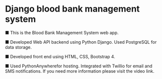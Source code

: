 # Django blood bank management system

■ This is the Blood Bank Management System web app.

■ Developed Web API backend using Python Django. Used PostgreSQL for data storage.

■ Developed front end using HTML, CSS, Bootstrap 4.

■ Used PythonAnywherefor hosting. Integrated with Twillio for email and SMS notifications.
 If you need more information please visit the video link.


